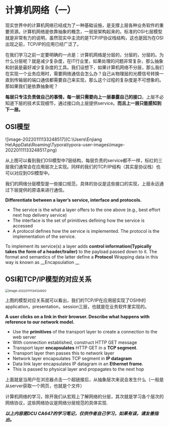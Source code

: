 # 计算机网络（一）

现实世界中的计算机网络已经成为了一种基础设施，是支撑上层各种业务软件的重要资源。计算机网络是依靠抽象的概念，一层层架构起来的。标准的OSI七层模型就是非常有力的说明，虽然现实中主流的是TCP/IP协议栈结构，这也是因为在OSI出现之前，TCP/IP的应用已经广泛了。

在我们学习之前一定要明确的一点是：计算机网络是分层的，分层的，分层的。为什么分层呢？就是减少复杂度，在IT行业里，如果处理的问题非常复杂，那么抽象和封装是最好减少复杂度的工具。我们设想下，如果计算机网络不分层，那么我们在实现一个业务应用时，需要网络通信会怎么办？自己从物理层的光模信号转换一直到传输层的端口通信都需要自己来实现，那么这个过程的复杂度是不可想象的。那如果我们是依靠抽象呢？

**每层只专注负责做自己的事情，每一层只需要向上一层暴露自己的接口**，上层不必知道下层的技术实现细节，通过接口向上层提供service。**而且上一层只能感知到下一层。**

## OSI模型

![image-20220111133248517](C:\Users\Enjiang He\AppData\Roaming\Typora\typora-user-images\image-20220111133248517.png)

从上图可以看到我们OSI模型中7层结构，每层负责的service都不一样，标红的三层我们通常会在应用层次上实现。同样的我们的TCP/IP结构（其实是协议栈）也可以对应到OSI模型中。

我们的网络分层模型是一些接口规范，具体的协议是这些接口的实现，上层永远通过下层提供的原语来进行通信。

**Differentiate between a layer’s service, interface and protocols.**

- The service is the what a layer offers to the one above (e.g., best effort next hop delivery service)
- The interface is the set of primitives defining how the service is accessed
- A protocol defines how the service is implemented. The protocol is the implementation of the service.

To implement its service(s) a layer adds **control information(Typically takes the form of a header/trailer)** to the payload passed down to it. The format and semantics of the latter define a **Protocol** Wrapping data in this way is known as __Encapsulation __

## OSI和TCP/IP模型的对应关系

<img src="C:\Users\Enjiang He\AppData\Roaming\Typora\typora-user-images\image-20220111134124920.png" alt="image-20220111134124920" style="zoom:67%;" />

上图的模型对应关系就可以看出，我们的TCP/IP在应用层实现了OSI中的application，presentation，session三层，也就是在业务软件里实现的。

**A user clicks on a link in their browser. Describe what happens with reference to our network model.**

- Use the **primitives** of the transport layer to create a connection to the web server
- With connection established, construct HTTP GET message
- Transport layer **encapsulates** HTTP GET in a **TCP segment**.
- Transport layer then passes this to network layer
- Network layer encapsulates TCP segment in **IP datagram**
- Data link layer encapsulates IP datagram in an **Ethernet frame**.
- This is passed to physical layer and propagates to the next hop

上面就是当用户在浏览器点击一个超链接后，从抽象层次来说会发生什么（一般是从server获取一个网页，也就是个文件）

计算机网络的学习，除开我们从宏观上了解网络的分层，其次就是学习各个层次的网络协议，这些网络协议是网络分层规范的具体实现.

***以上内容是DCU CA647的学习笔记，仅供作者自己学习，如果有误，请友善指出。***